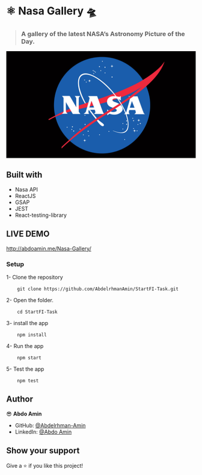 # ⚛️ Nasa Gallery 🛸

> ### A gallery of the latest NASA’s Astronomy Picture of the Day.

![Screenshot](./Nasa.jpg)

## Built with

- Nasa API
- ReactJS
- GSAP
- JEST
- React-testing-library

## LIVE DEMO

http://abdoamin.me/Nasa-Gallery/

### Setup

1- Clone the repository

```
    git clone https://github.com/AbdelrhmanAmin/StartFI-Task.git
```

2- Open the folder.

```
    cd StartFI-Task
```

3- install the app

```
    npm install
```

4- Run the app

```
    npm start
```

5- Test the app

```
    npm test
```

## Author

😎 **Abdo Amin**

- GitHub: [@Abdelrhman-Amin](https://github.com/AbdelrhmanAmin)
- LinkedIn: [@Abdo Amin](https://www.linkedin.com/in/abdoamin/)

## Show your support

Give a ⭐️ if you like this project!
